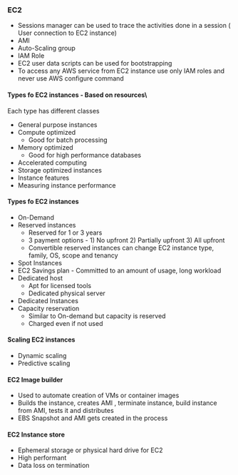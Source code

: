 ### EC2

- Sessions manager can be used to trace the activities done in a session ( User connection to EC2 instance)
- AMI
- Auto-Scaling group
- IAM Role
- EC2 user data scripts can be used for bootstrapping
- To access any AWS service from EC2 instance use only IAM roles and never use AWS configure command

#### Types fo EC2 instances - Based on resources\
Each type has different classes
- General purpose instances
- Compute optimized
  - Good for batch processing 
- Memory optimized
  - Good for high performance databases
- Accelerated computing
- Storage optimized instances
- Instance features
- Measuring instance performance

#### Types fo EC2 instances
- On-Demand
- Reserved instances
  - Reserved for 1 or 3 years
  - 3 payment options - 1) No upfront 2) Partially upfront 3) All upfront
  - Convertible reserved instances can change EC2 instance type, family, OS, scope and tenancy
- Spot Instances
- EC2 Savings plan - Committed to an amount of usage, long workload
- Dedicated host
  - Apt for licensed tools
  - Dedicated physical server
- Dedicated Instances
- Capacity reservation
  - Similar to On-demand but capacity is reserved
  - Charged even if not used

#### Scaling EC2 instances
- Dynamic scaling
- Predictive scaling

#### EC2 Image builder
- Used to automate creation of VMs or container images
- Builds the instance, creates AMI , terminate instance, build instance from AMI, tests it and distributes
- EBS Snapshot and AMI gets created in the process 

#### EC2 Instance store
- Ephemeral storage or physical hard drive for EC2
- High performant
- Data loss on termination




